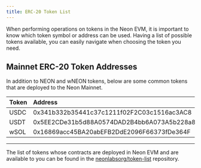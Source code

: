 ```yaml
---
title: ERC-20 Token List
---
```


When performing operations on tokens in the Neon EVM, it is important to know which token symbol or address can be used. Having a list of possible tokens available, you can easily navigate when choosing the token you need.

## Mainnet ERC-20 Token Addresses

In addition to NEON and wNEON tokens, below are some common tokens that are deployed to the Neon Mainnet.

|Token|Address                                   |
|-----|:-----------------------------------------|
|USDC |0x341b332b35441c37c1211f02F2C03c1516ac3AC8|
|USDT |0x5EE2CDe31b5d88A0574DAD2B4bb6A073A5b228a8|
|wSOL |0x16869acc45BA20abEFB2DdE2096F66373fDe364F|

---

The list of tokens whose contracts are deployed in Neon EVM and are available to you can be found in the [neonlabsorg/token-list](https://github.com/neonlabsorg/token-list/) repository.
